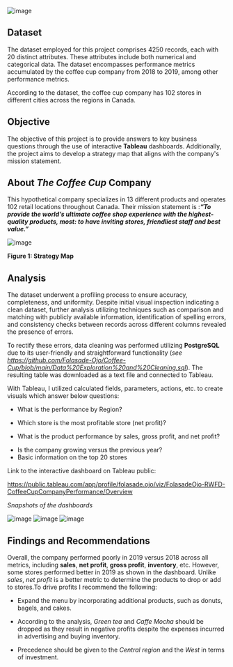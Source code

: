 ![image](https://user-images.githubusercontent.com/121362860/226148286-94d592e8-009e-47ec-81f7-7eaea6074d03.png)

## Dataset
The dataset employed for this project comprises 4250 records, each with 20 distinct attributes. These attributes include both numerical and categorical data. The dataset encompasses performance metrics accumulated by the coffee cup company from 2018 to 2019, among other performance metrics.

According to the dataset, the coffee cup company has 102 stores in different cities across the regions in Canada.

## Objective
The objective of this project is to provide  answers to key business questions through the use of interactive **Tableau** dashboards. Additionally, the project aims to develop a strategy map that aligns with the company's mission statement.

## About *The Coffee Cup* Company 
This hypothetical company specializes in 13 different products and operates 102 retail locations throughout Canada. Their mission statement is :***“To provide the world’s ultimate coffee shop experience with the highest-quality products, most: to have inviting stores, friendliest staff and best value.”***

![image](https://user-images.githubusercontent.com/121362860/226084259-acf44753-6672-4091-a8a4-ebe96118b01d.png)

**Figure 1: Strategy Map**

## Analysis
The dataset underwent a profiling process to ensure accuracy, completeness, and uniformity. Despite initial visual inspection indicating a clean dataset, further analysis utilizing techniques such as comparison and matching with publicly available information, identification of spelling errors, and consistency checks between records across different columns revealed the presence of errors. 

To rectify these errors, data cleaning was performed utilizing **PostgreSQL** due to its user-friendly and straightforward functionality (*see https://github.com/Folasade-Ojo/Coffee-Cup/blob/main/Data%20Exploration%20and%20Cleaning.sql*). The resulting table was downloaded as a text file and connected to Tableau.

With Tableau, I utilized calculated fields, parameters, actions, etc. to create visuals which answer below questions:
- What is the performance by Region?
* Which store is the most profitable store (net profit)?
+ What is the product performance by sales, gross profit, and net profit?
* Is the company growing versus the previous year?
* Basic information on the top 20 stores

Link to the interactive dashboard on Tableau public: 

https://public.tableau.com/app/profile/folasade.ojo/viz/FolasadeOjo-RWFD-CoffeeCupCompanyPerformance/Overview

*Snapshots of the dashboards*

![image](https://user-images.githubusercontent.com/121362860/226147738-6f1ef198-b57c-4a75-add5-e59e4df10508.png)
![image](https://user-images.githubusercontent.com/121362860/226147730-c2b8d407-4cf6-4df8-891e-adcbdd2df930.png)
![image](https://user-images.githubusercontent.com/121362860/226147735-585ff4be-9bbf-4835-8da1-84ba46604eae.png)

## Findings and Recommendations

Overall, the company performed poorly in 2019 versus 2018 across all metrics, including **sales**, **net profit**, **gross profit**, **inventory**, etc. However, some stores performed better in 2019 as shown in the dashboard. Unlike *sales*, *net profit* is a better metric to determine the products to drop or add to stores.To drive profits I recommend the following:
* Expand the menu by incorporating additional products, such as donuts, bagels, and cakes.
+ According to the analysis, *Green tea* and *Caffe Mocha* should be dropped as they result in negative profits despite the expenses incurred in advertising and buying inventory.
- Precedence should be given to the *Central region* and the *West* in terms of investment.

